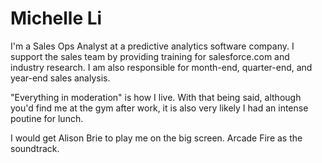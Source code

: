 Michelle Li
===========

I'm a Sales Ops Analyst at a predictive analytics software company. I support the sales team by providing training for salesforce.com and industry research. I am also responsible for month-end, quarter-end, and year-end sales analysis. 

"Everything in moderation" is how I live. With that being said, although you'd find me at the gym after work, it is also very likely I had an intense poutine for lunch. 

I would get Alison Brie to play me on the big screen. Arcade Fire as the soundtrack.


